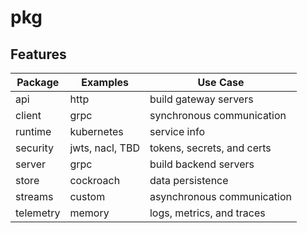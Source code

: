 # pkg

## Features

| Package   | Examples        | Use Case                   |
| --------- | --------------- | -------------------------- |
| api       | http            | build gateway servers      |
| client    | grpc            | synchronous communication  |
| runtime   | kubernetes      | service info               |
| security  | jwts, nacl, TBD | tokens, secrets, and certs |
| server    | grpc            | build backend servers      |
| store     | cockroach       | data persistence           |
| streams   | custom          | asynchronous communication |
| telemetry | memory          | logs, metrics, and traces  |
